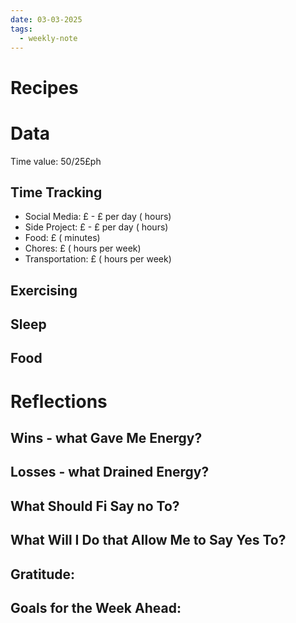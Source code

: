 ```yaml
---
date: 03-03-2025
tags:
  - weekly-note
---
```

# Recipes
# Data
Time value: 50/25£ph
## Time Tracking
- Social Media: £ - £ per day ( hours)
- Side Project: £ - £ per day ( hours)
- Food: £ ( minutes)
- Chores: £ ( hours per week)
- Transportation: £ ( hours per week)

## Exercising

## Sleep

## Food
# Reflections
## Wins - what Gave Me Energy?

## Losses - what Drained Energy?

## What Should Fi Say no To?

## What Will I Do that Allow Me to Say Yes To?

## Gratitude:
## Goals for the Week Ahead: